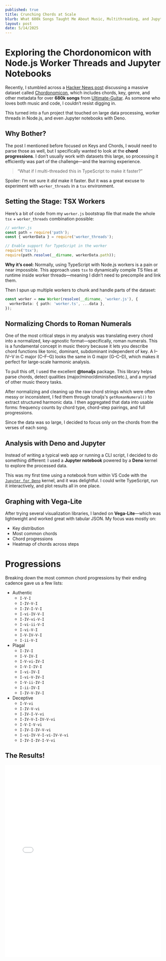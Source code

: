 ```yaml
---
published: true
title: Crunching Chords at Scale
blurb: What 600k Songs Taught Me About Music, Multithreading, and Jupyter Notebooks
layout: post
date: 5/14/2025
---
```


# Exploring the Chordonomicon with Node.js Worker Threads and Jupyter Notebooks

Recently, I stumbled across a [Hacker News post](https://www.cantgetmuchhigher.com/p/i-analyzed-chord-progressions-in) discussing a massive dataset called [Chordonomicon](https://huggingface.co/datasets/ailsntua/Chordonomicon), which includes chords, key, genre, and other metadata for over **680k songs** from [Ultimate-Guitar](https://www.ultimate-guitar.com/). As someone who loves both music and code, I couldn’t resist digging in.

This turned into a fun project that touched on large data processing, worker threads in Node.js, and even Jupyter notebooks with Deno.

## Why Bother?

The post I mentioned before focused on Keys and Chords, I would need to parse those as well, but I specifically wanted to look at the **chord progressions**. I don’t usually work with datasets this large, so processing it efficiently was part of the challenge—and the learning experience.

> “What if I multi-threaded this in TypeScript to make it faster?”

Spoiler: I’m not sure it _did_ make it faster. But it was a great excuse to experiment with `worker_threads` in a `tsx` environment.

## Setting the Stage: TSX Workers

Here’s a bit of code from my `worker.js` bootstrap file that made the whole `tsx` + `worker_threads` combination possible:

```ts
// worker.js
const path = require('path');
const { workerData } = require('worker_threads');

// Enable support for TypeScript in the worker
require('tsx');
require(path.resolve(__dirname, workerData.path));
```

**Why it’s cool:**
Normally, using TypeScript with Node.js workers is a pain or near impossible. This approach uses `tsx` to dynamically compile TS files at runtime inside worker threads—meaning I didn’t need to precompile and link them.

Then I spun up multiple workers to chunk and handle parts of the dataset:

```ts
const worker = new Worker(resolve(__dirname, 'worker.js'), {
  workerData: { path: 'worker.ts', ...data },
});
```

## Normalizing Chords to Roman Numerals

One of the most critical steps in my analysis was translating every chord into a normalized, key-agnostic format—specifically, roman numerals. This is a fundamental concept in music theory because it lets you describe chord functions like tonic, dominant, subdominant independent of key. A I–IV–V in C major (C–F–G) looks the same in G major (G–C–D), which makes it perfect for large-scale harmonic analysis.

To pull this off, I used the excellent **@tonaljs** package. This library helps parse chords, detect qualities (major/minor/diminished/etc.), and a myriad of other music theory tasks.

After normalizing and cleaning up the raw chord strings which were often messy or inconsistent, I fed them through tonaljs's `getRomanNumeral()` to extract structured harmonic data. I then aggregated that data into usable forms: frequency counts by chord type, chord-step pairings, and full progressions.

Since the data was so large, I decided to focus only on the chords from the verses of each song.

## Analysis with Deno and Jupyter

Instead of writing a typical web app or running a CLI script, I decided to do something different: I used a **Jupyter notebook** powered by a **Deno** kernel to explore the processed data.

This was my first time using a notebook from within VS Code with the [`Jupyter for Deno`](https://github.com/denoland/jupyter-deno) kernel, and it was delightful. I could write TypeScript, run it interactively, and plot results all in one place.

## Graphing with Vega-Lite

After trying several visualization libraries, I landed on **Vega-Lite**—which was lightweight and worked great with tabular JSON. My focus was mostly on:

- Key distribution
- Most common chords
- Chord progressions
- Heatmap of chords across steps

# Progressions

Breaking down the most common chord progressions by their ending cadence gave us a few lists:

- Authentic
  - `I-V-I`
  - `I-IV-V-I`
  - `I-IV-I-V-I`
  - `I-vi-IV-V-I`
  - `I-IV-vi-V-I`
  - `I-vi-ii-V-I`
  - `I-vi-V-I`
  - `I-V-IV-V-I`
  - `I-ii-V-I`
- Plagal
  - `I-IV-I`
  - `I-V-IV-I`
  - `I-V-vi-IV-I`
  - `I-V-I-IV-I`
  - `I-vi-IV-I`
  - `I-vi-V-IV-I`
  - `I-V-ii-IV-I`
  - `I-ii-IV-I`
  - `I-IV-V-IV-I`
- Deceptive
  - `I-V-vi`
  - `I-IV-V-vi`
  - `I-IV-I-V-vi`
  - `I-IV-V-I-IV-V-vi`
  - `I-V-I-V-vi`
  - `I-IV-I-IV-V-vi`
  - `I-vi-IV-V-I-vi-IV-V-vi`
  - `I-IV-I-IV-I-V-vi`

## The Results!

<iframe frameborder="0" src="/chords-notebook.html" allowfullscreen="" width="100%" height="620"></iframe>
